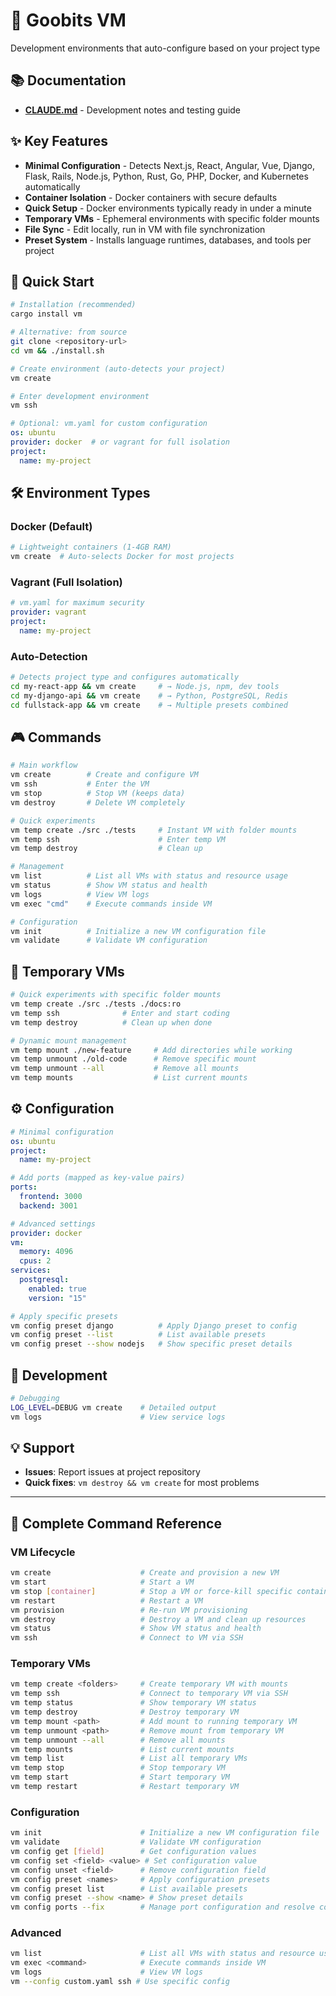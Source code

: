 # 🚀 Goobits VM
Development environments that auto-configure based on your project type

## 📚 Documentation

- **[CLAUDE.md](CLAUDE.md)** - Development notes and testing guide

## ✨ Key Features
- **Minimal Configuration** - Detects Next.js, React, Angular, Vue, Django, Flask, Rails, Node.js, Python, Rust, Go, PHP, Docker, and Kubernetes automatically
- **Container Isolation** - Docker containers with secure defaults
- **Quick Setup** - Docker environments typically ready in under a minute
- **Temporary VMs** - Ephemeral environments with specific folder mounts
- **File Sync** - Edit locally, run in VM with file synchronization
- **Preset System** - Installs language runtimes, databases, and tools per project

## 🚀 Quick Start

```bash
# Installation (recommended)
cargo install vm

# Alternative: from source
git clone <repository-url>
cd vm && ./install.sh

# Create environment (auto-detects your project)
vm create

# Enter development environment
vm ssh
```

```yaml
# Optional: vm.yaml for custom configuration
os: ubuntu
provider: docker  # or vagrant for full isolation
project:
  name: my-project
```

## 🛠️ Environment Types

### Docker (Default)
```bash
# Lightweight containers (1-4GB RAM)
vm create  # Auto-selects Docker for most projects
```

### Vagrant (Full Isolation)
```yaml
# vm.yaml for maximum security
provider: vagrant
project:
  name: my-project
```

### Auto-Detection
```bash
# Detects project type and configures automatically
cd my-react-app && vm create     # → Node.js, npm, dev tools
cd my-django-api && vm create    # → Python, PostgreSQL, Redis
cd fullstack-app && vm create    # → Multiple presets combined
```

## 🎮 Commands

```bash
# Main workflow
vm create        # Create and configure VM
vm ssh           # Enter the VM
vm stop          # Stop VM (keeps data)
vm destroy       # Delete VM completely

# Quick experiments
vm temp create ./src ./tests     # Instant VM with folder mounts
vm temp ssh                      # Enter temp VM
vm temp destroy                  # Clean up

# Management
vm list          # List all VMs with status and resource usage
vm status        # Show VM status and health
vm logs          # View VM logs
vm exec "cmd"    # Execute commands inside VM

# Configuration
vm init          # Initialize a new VM configuration file
vm validate      # Validate VM configuration
```

## 🧪 Temporary VMs

```bash
# Quick experiments with specific folder mounts
vm temp create ./src ./tests ./docs:ro
vm temp ssh              # Enter and start coding
vm temp destroy          # Clean up when done

# Dynamic mount management
vm temp mount ./new-feature     # Add directories while working
vm temp unmount ./old-code      # Remove specific mount
vm temp unmount --all           # Remove all mounts
vm temp mounts                  # List current mounts
```

## ⚙️ Configuration

```yaml
# Minimal configuration
os: ubuntu
project:
  name: my-project

# Add ports (mapped as key-value pairs)
ports:
  frontend: 3000
  backend: 3001

# Advanced settings
provider: docker
vm:
  memory: 4096
  cpus: 2
services:
  postgresql:
    enabled: true
    version: "15"
```

```bash
# Apply specific presets
vm config preset django          # Apply Django preset to config
vm config preset --list          # List available presets
vm config preset --show nodejs   # Show specific preset details
```

## 🧪 Development

```bash
# Debugging
LOG_LEVEL=DEBUG vm create    # Detailed output
vm logs                      # View service logs
```

## 💡 Support
- **Issues**: Report issues at project repository
- **Quick fixes**: `vm destroy && vm create` for most problems

---

## 📖 Complete Command Reference

### VM Lifecycle
```bash
vm create                    # Create and provision a new VM
vm start                     # Start a VM
vm stop [container]          # Stop a VM or force-kill specific container
vm restart                   # Restart a VM
vm provision                 # Re-run VM provisioning
vm destroy                   # Destroy a VM and clean up resources
vm status                    # Show VM status and health
vm ssh                       # Connect to VM via SSH
```

### Temporary VMs
```bash
vm temp create <folders>     # Create temporary VM with mounts
vm temp ssh                  # Connect to temporary VM via SSH
vm temp status               # Show temporary VM status
vm temp destroy              # Destroy temporary VM
vm temp mount <path>         # Add mount to running temporary VM
vm temp unmount <path>       # Remove mount from temporary VM
vm temp unmount --all        # Remove all mounts
vm temp mounts               # List current mounts
vm temp list                 # List all temporary VMs
vm temp stop                 # Stop temporary VM
vm temp start                # Start temporary VM
vm temp restart              # Restart temporary VM
```

### Configuration
```bash
vm init                      # Initialize a new VM configuration file
vm validate                  # Validate VM configuration
vm config get [field]        # Get configuration values
vm config set <field> <value> # Set configuration value
vm config unset <field>      # Remove configuration field
vm config preset <names>     # Apply configuration presets
vm config preset list        # List available presets
vm config preset --show <name> # Show preset details
vm config ports --fix        # Manage port configuration and resolve conflicts
```

### Advanced
```bash
vm list                      # List all VMs with status and resource usage
vm exec <command>            # Execute commands inside VM
vm logs                      # View VM logs
vm --config custom.yaml ssh # Use specific config
```